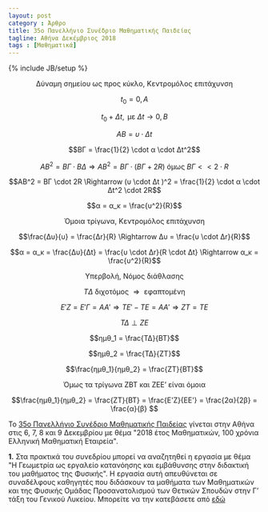 ```yaml
---
layout: post
category : Άρθρο
title: 35o Πανελλήνιο Συνέδριο Μαθηματικής Παιδείας
tagline: Αθήνα Δεκέμβριος 2018
tags : [Μαθηματικά]
---
```

{% include JB/setup %}


$$\text{Δύναμη σημείου ως προς κύκλο, Κεντρομόλος επιτάχυνση}$$

$$t_0 = 0, A$$

$$t_0 + Δt, \text{ με } Δt \rightarrow 0, Β$$

$$ΑΒ = υ \cdot Δt$$

$$ΒΓ = \frac{1}{2} \cdot α \cdot Δt^2$$

$$AB^2 = ΒΓ \cdot BΔ \Rightarrow AB^2 = ΒΓ \cdot (ΒΓ + 2 R) \text{ όμως } ΒΓ<<2\cdot R$$

$$ΑΒ^2 = ΒΓ \cdot 2R \Rightarrow (υ \cdot Δt )^2 = \frac{1}{2} \cdot α \cdot Δt^2 \cdot 2R$$

$$α = α_κ = \frac{υ^2}{R}$$ 


$$\text{Όμοια τρίγωνα, Κεντρομόλος επιτάχυνση}$$

$$\frac{Δυ}{υ} = \frac{Δr}{R} \Rightarrow Δυ = \frac{υ \cdot Δr}{R}$$

$$α = α_κ = \frac{Δυ}{Δt} = \frac{υ \cdot Δr}{R \cdot Δt} \Rightarrow α_κ = \frac{υ^2}{R}$$

$$\text{Υπερβολή, Νόμος διάθλασης}$$

$$TΔ \text{ διχοτόμος } \Rightarrow \text { εφαπτομένη }$$

$$Ε'Z = E'Γ = ΑΑ' \Rightarrow ΤE' - ΤE = ΑΑ' \Rightarrow ZT = TE$$

$$ΤΔ \perp ΖΕ$$

$$ημθ_1 = \frac{ΤΔ}{ΒΤ}$$

$$ημθ_2 = \frac{ΤΔ}{ΖΤ}$$

$$\frac{ημθ_1}{ημθ_2} = \frac{ΖΤ}{ΒΤ}$$

$$\text{ Όμως τα τρίγωνα ΖΒΤ και ΖΕΕ' είναι όμοια}$$

$$\frac{ημθ_1}{ημθ_2} = \frac{ΖΤ}{ΒΤ} = \frac{E'Z}{EE'} = \frac{2α}{2β} = \frac{α}{β} $$


To [35o Πανελλήνιο Συνέδριο Μαθηματικής Παιδείας](http://www.hms.gr/?q=node/1416) γίνεται στην Αθήνα στις 6, 7, 8 και 9 Δεκεμβρίου
με θέμα "2018 έτος Μαθηματικών, 100 χρόνια Ελληνική Μαθηματική Εταιρεία".

**1.** Στα πρακτικά του συνεδρίου μπορεί να αναζητηθεί η εργασία με θέμα "Η Γεωμετρία ως εργαλείο κατανόησης και εμβάθυνσης στην διδακτική του μαθήματος της Φυσικής".
Η εργασία αυτή απευθύνεται σε συναδέλφους καθηγητές που διδάσκουν τα μαθήματα των Μαθηματικών και της Φυσικής Ομάδας Προσανατολισμού των Θετικών Σπουδών στην Γ’ τάξη
του Γενικού Λυκείου. Μπορείτε να την κατεβάσετε από [εδώ](https://drive.google.com/open?id=1rCdyPYv7Zzc-0Y1NBSOOXReAMr9AlWNB) 	